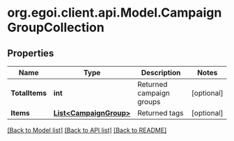 
# org.egoi.client.api.Model.CampaignGroupCollection

## Properties

Name | Type | Description | Notes
------------ | ------------- | ------------- | -------------
**TotalItems** | **int** | Returned campaign groups | [optional] 
**Items** | [**List&lt;CampaignGroup&gt;**](CampaignGroup.md) | Returned tags | [optional] 

[[Back to Model list]](../README.md#documentation-for-models)
[[Back to API list]](../README.md#documentation-for-api-endpoints)
[[Back to README]](../README.md)

